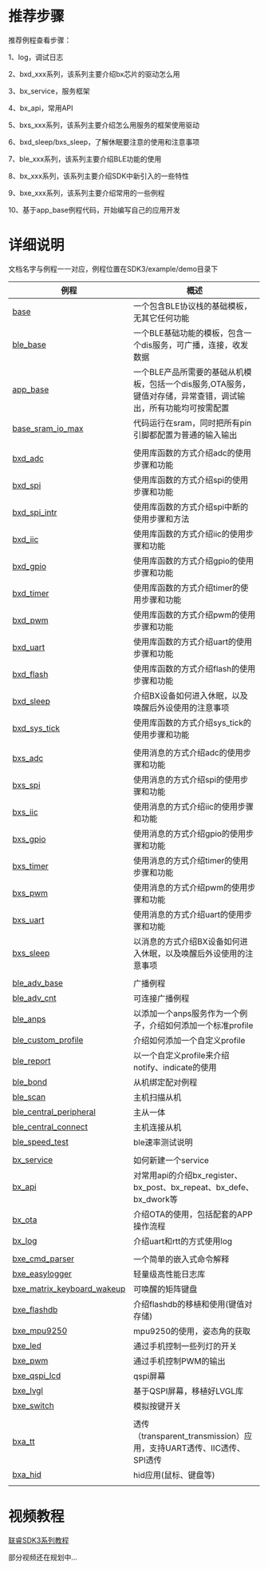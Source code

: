 # 推荐步骤

推荐例程查看步骤：

1、log，调试日志

2、bxd_xxx系列，该系列主要介绍bx芯片的驱动怎么用

3、bx_service，服务框架

4、bx_api，常用API

5、bxs_xxx系列，该系列主要介绍怎么用服务的框架使用驱动

6、bxd_sleep/bxs_sleep，了解休眠要注意的使用和注意事项

7、ble_xxx系列，该系列主要介绍BLE功能的使用

8、bx_xxx系列，该系列主要介绍SDK中新引入的一些特性

9、bxe_xxx系列，该系列主要介绍常用的一些例程

10、基于app_base例程代码，开始编写自己的应用开发



# 详细说明

文档名字与例程一一对应，例程位置在SDK3/example/demo目录下

| 例程                                                         | 概述                                                         |
| ------------------------------------------------------------ | ------------------------------------------------------------ |
| [base](./base/base/readme.md)                                | 一个包含BLE协议栈的基础模板，无其它任何功能                  |
| [ble_base](./base/ble_base/readme.md)                        | 一个BLE基础功能的模板，包含一个dis服务，可广播，连接，收发数据 |
| [app_base](./base/app_base/readme.md)                        | 一个BLE产品所需要的基础从机模板，包括一个dis服务,OTA服务，键值对存储，异常查错，调试输出，所有功能均可按需配置 |
| [base_sram_io_max](./base/base_sram_io_max/readme.md)        | 代码运行在sram，同时把所有pin引脚都配置为普通的输入输出      |
|                                                              |                                                              |
| [bxd_adc](./demo/bxd_adc/readme.md)                          | 使用库函数的方式介绍adc的使用步骤和功能                      |
| [bxd_spi](./demo/bxd_spi/readme.md)                          | 使用库函数的方式介绍spi的使用步骤和功能                      |
| [bxd_spi_intr](./demo/bxd_spi_intr/README.md)                | 使用库函数的方式介绍spi中断的使用步骤和方法                  |
| [bxd_iic](./demo/bxd_iic/readme.md)                          | 使用库函数的方式介绍iic的使用步骤和功能                      |
| [bxd_gpio](./demo/bxd_gpio/readme.md)                        | 使用库函数的方式介绍gpio的使用步骤和功能                     |
| [bxd_timer](./demo/bxd_timer/readme.md)                      | 使用库函数的方式介绍timer的使用步骤和功能                    |
| [bxd_pwm](./demo/bxd_pwm/readme.md)                          | 使用库函数的方式介绍pwm的使用步骤和功能                      |
| [bxd_uart](./demo/bxd_uart/readme.md)                        | 使用库函数的方式介绍uart的使用步骤和功能                     |
| [bxd_flash](./demo/bxd_flash/readme.MD)                      | 使用库函数的方式介绍flash的使用步骤和功能                    |
| [bxd_sleep](./demo/bxd_sleep/readme.md)                      | 介绍BX设备如何进入休眠，以及唤醒后外设使用的注意事项         |
| [bxd_sys_tick](./demo/bxd_systick/readme.MD)                 | 使用库函数的方式介绍sys_tick的使用步骤和功能                 |
|                                                              |                                                              |
| [bxs_adc](./demo/bxs_adc/readme.md)                          | 使用消息的方式介绍adc的使用步骤和功能                        |
| [bxs_spi](./demo/bxs_spi/readme.md)                          | 使用消息的方式介绍spi的使用步骤和功能                        |
| [bxs_iic](./demo/bxs_iic/readme.md)                          | 使用消息的方式介绍iic的使用步骤和功能                        |
| [bxs_gpio](./demo/bxs_gpio/readme.md)                        | 使用消息的方式介绍gpio的使用步骤和功能                       |
| [bxs_timer](./demo/bxs_timer/readme.md)                      | 使用消息的方式介绍timer的使用步骤和功能                      |
| [bxs_pwm](./demo/bxs_pwm/readme.md)                          | 使用消息的方式介绍pwm的使用步骤和功能                        |
| [bxs_uart](./demo/bxs_uart/readme.md)                        | 使用消息的方式介绍uart的使用步骤和功能                       |
| [bxs_sleep](./demo/bxs_sleep/readme.md)                      | 以消息的方式介绍BX设备如何进入休眠，以及唤醒后外设使用的注意事项 |
|                                                              |                                                              |
| [ble_adv_base](./demo/ble_adv_base/readme.md)                | 广播例程                                                     |
| [ble_adv_cnt](./demo/ble_adv_cnt/readme.md)                  | 可连接广播例程                                               |
| [ble_anps](./demo/ble_anps/readme.md)                        | 以添加一个anps服务作为一个例子，介绍如何添加一个标准profile  |
| [ble_custom_profile](./demo/ble_custom_profile/readme.md)    | 介绍如何添加一个自定义profile                                |
| [ble_report](./demo/ble_report/readme.md)                    | 以一个自定义profile来介绍notify、indicate的使用              |
| [ble_bond](./demo/ble_bond/readme.md)                        | 从机绑定配对例程                                             |
| [ble_scan](./demo/ble_scan/readme.MD)                        | 主机扫描从机                                                 |
| [ble_central_peripheral](./demo/ble_central_peripheral/readme.md) | 主从一体                                                     |
| [ble_central_connect](./demo/ble_central_connect/readme.MD)  | 主机连接从机                                                 |
| [ble_speed_test](./demo/ble_speed_test/readme.MD)            | ble速率测试说明                                              |
|                                                              |                                                              |
| [bx_service](./demo/bx_service/readme.md)                    | 如何新建一个service                                          |
| [bx_api](./demo/bx_api/readme.md)                            | 对常用api的介绍bx_register、bx_post、bx_repeat、bx_defe、bx_dwork等 |
| [bx_ota](./demo/bx_ota/readme.md)                            | 介绍OTA的使用，包括配套的APP操作流程                         |
| [bx_log](./demo/bx_log/readme.md)                            | 介绍uart和rtt的方式使用log                                   |
|                                                              |                                                              |
| [bxe_cmd_parser](./demo/bxe_cmd_parser/readme.md)            | 一个简单的嵌入式命令解释                                     |
| [bxe_easylogger](./demo/bxe_easylogger/readme.md)            | 轻量级高性能日志库                                           |
| [bxe_matrix_keyboard_wakeup](./demo/bxe_matrix_keyboard_wakeup/README.md) | 可唤醒的矩阵键盘                                             |
| [bxe_flashdb](./demo/bxe_flashdb/readme.md)                  | 介绍flashdb的移植和使用(键值对存储)                          |
| [bxe_mpu9250](./demo/bxe_mpu9250/readme.md)                  | mpu9250的使用，姿态角的获取                                  |
| [bxe_led](./demo/bxe_led/readme.MD)                          | 通过手机控制一些列灯的开关                                   |
| [bxe_pwm](./demo/bxe_pwm/readme.md)                          | 通过手机控制PWM的输出                                        |
| [bxe_qspi_lcd](./demo/bxe_qspi_lcd/readme.md)                | qspi屏幕                                                     |
| [bxe_lvgl](./demo/bxe_lvgl/readme.md)                        | 基于QSPI屏幕，移植好LVGL库                                   |
| [bxe_switch](./demo/bxe_switch/readme.md)                    | 模拟按键开关                                                 |
|                                                              |                                                              |
| [bxa_tt](./demo/bxa_tt/README.md)                            | 透传（transparent_transmission）应用，支持UART透传、IIC透传、SPI透传 |
| [bxa_hid](./demo/bxa_hid/README.md)                          | hid应用(鼠标、键盘等)                                        |
|                                                              |                                                              |



# 视频教程

[ 联睿SDK3系列教程](https://www.bilibili.com/video/BV1dU4y187wi/)

部分视频还在规划中...



